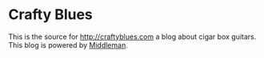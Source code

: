 # Crafty Blues

This is the source for http://craftyblues.com a blog about cigar box guitars. This blog is powered by
[Middleman](http://middlemanapp.com).
